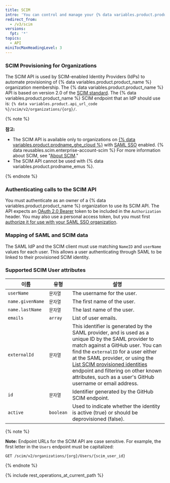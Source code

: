 ```yaml
---
title: SCIM
intro: 'You can control and manage your {% data variables.product.product_name %} organization members access using SCIM API.'
redirect_from:
  - /v3/scim
versions:
  fpt: '*'
topics:
  - API
miniTocMaxHeadingLevel: 3
---
```


### SCIM Provisioning for Organizations

The SCIM API is used by SCIM-enabled Identity Providers (IdPs) to automate provisioning of {% data variables.product.product_name %} organization membership. The {% data variables.product.product_name %} API is based on version 2.0 of the [SCIM standard](http://www.simplecloud.info/). The {% data variables.product.product_name %} SCIM endpoint that an IdP should use is: `{% data variables.product.api_url_code %}/scim/v2/organizations/{org}/`.

{% note %}

**참고:**
  - The SCIM API is available only to organizations on [{% data variables.product.prodname_ghe_cloud %}](/billing/managing-billing-for-your-github-account/about-billing-for-github-accounts) with [SAML SSO](/rest/overview/other-authentication-methods#authenticating-for-saml-sso) enabled. {% data reusables.scim.enterprise-account-scim %} For more information about SCIM, see "[About SCIM](/organizations/managing-saml-single-sign-on-for-your-organization/about-scim)."
  - The SCIM API cannot be used with {% data variables.product.prodname_emus %}.

{% endnote %}

### Authenticating calls to the SCIM API

You must authenticate as an owner of a {% data variables.product.product_name %} organization to use its SCIM API. The API expects an [OAuth 2.0 Bearer](/developers/apps/authenticating-with-github-apps) token to be included in the `Authorization` header. You may also use a personal access token, but you must first [authorize it for use with your SAML SSO organization](/github/authenticating-to-github/authorizing-a-personal-access-token-for-use-with-saml-single-sign-on).

### Mapping of SAML and SCIM data

The SAML IdP and the SCIM client must use matching `NameID` and `userName` values for each user. This allows a user authenticating through SAML to be linked to their provisioned SCIM identity.

### Supported SCIM User attributes

| 이름               | 유형        | 설명                                                                                                                                                                                                                                                                                                                                                                                               |
| ---------------- | --------- | ------------------------------------------------------------------------------------------------------------------------------------------------------------------------------------------------------------------------------------------------------------------------------------------------------------------------------------------------------------------------------------------------ |
| `userName`       | `문자열`     | The username for the user.                                                                                                                                                                                                                                                                                                                                                                       |
| `name.givenName` | `문자열`     | The first name of the user.                                                                                                                                                                                                                                                                                                                                                                      |
| `name.lastName`  | `문자열`     | The last name of the user.                                                                                                                                                                                                                                                                                                                                                                       |
| `emails`         | `array`   | List of user emails.                                                                                                                                                                                                                                                                                                                                                                             |
| `externalId`     | `문자열`     | This identifier is generated by the SAML provider, and is used as a unique ID by the SAML provider to match against a GitHub user. You can find the `externalID` for a user either at the SAML provider, or using the [List SCIM provisioned identities](#list-scim-provisioned-identities) endpoint and filtering on other known attributes, such as a user's GitHub username or email address. |
| `id`             | `문자열`     | Identifier generated by the GitHub SCIM endpoint.                                                                                                                                                                                                                                                                                                                                                |
| `active`         | `boolean` | Used to indicate whether the identity is active (true) or should be deprovisioned (false).                                                                                                                                                                                                                                                                                                       |

{% note %}

**Note:** Endpoint URLs for the SCIM API are case sensitive. For example, the first letter in the `Users` endpoint must be capitalized:

```shell
GET /scim/v2/organizations/{org}/Users/{scim_user_id}
```

{% endnote %}

{% include rest_operations_at_current_path %}
